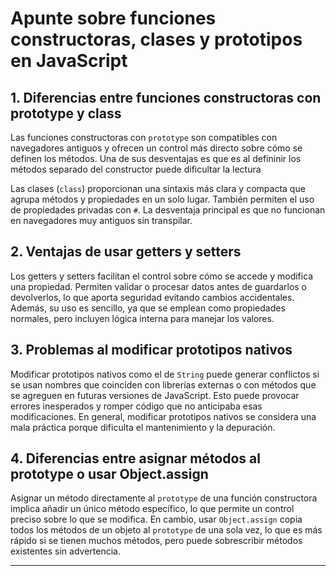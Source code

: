 # Apunte sobre funciones constructoras, clases y prototipos en JavaScript

## 1. Diferencias entre funciones constructoras con prototype y class

Las funciones constructoras con `prototype` son compatibles con navegadores antiguos y ofrecen un control más directo sobre cómo se definen los métodos. Una de sus desventajas es que es al defininir los métodos separado del constructor puede dificultar la lectura

Las clases (`class`) proporcionan una sintaxis más clara y compacta que agrupa métodos y propiedades en un solo lugar. También permiten el uso de propiedades privadas con `#`. La desventaja principal es que no funcionan en navegadores muy antiguos sin transpilar.

## 2. Ventajas de usar getters y setters

Los getters y setters facilitan el control sobre cómo se accede y modifica una propiedad. Permiten validar o procesar datos antes de guardarlos o devolverlos, lo que aporta seguridad evitando cambios accidentales. Además, su uso es sencillo, ya que se emplean como propiedades normales, pero incluyen lógica interna para manejar los valores.

## 3. Problemas al modificar prototipos nativos

Modificar prototipos nativos como el de `String` puede generar conflictos si se usan nombres que coinciden con librerías externas o con métodos que se agreguen en futuras versiones de JavaScript. Esto puede provocar errores inesperados y romper código que no anticipaba esas modificaciones. En general, modificar prototipos nativos se considera una mala práctica porque dificulta el mantenimiento y la depuración.

## 4. Diferencias entre asignar métodos al prototype o usar Object.assign

Asignar un método directamente al `prototype` de una función constructora implica añadir un único método específico, lo que permite un control preciso sobre lo que se modifica. En cambio, usar `Object.assign` copia todos los métodos de un objeto al `prototype` de una sola vez, lo que es más rápido si se tienen muchos métodos, pero puede sobrescribir métodos existentes sin advertencia.

---

